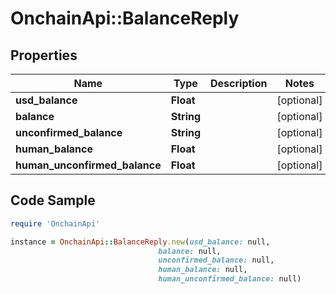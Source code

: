 # OnchainApi::BalanceReply

## Properties

Name | Type | Description | Notes
------------ | ------------- | ------------- | -------------
**usd_balance** | **Float** |  | [optional] 
**balance** | **String** |  | [optional] 
**unconfirmed_balance** | **String** |  | [optional] 
**human_balance** | **Float** |  | [optional] 
**human_unconfirmed_balance** | **Float** |  | [optional] 

## Code Sample

```ruby
require 'OnchainApi'

instance = OnchainApi::BalanceReply.new(usd_balance: null,
                                 balance: null,
                                 unconfirmed_balance: null,
                                 human_balance: null,
                                 human_unconfirmed_balance: null)
```


